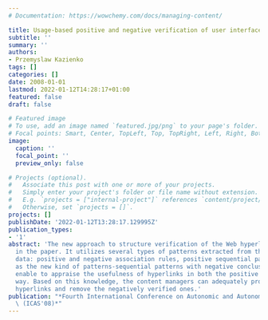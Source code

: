 ```yaml
---
# Documentation: https://wowchemy.com/docs/managing-content/

title: Usage-based positive and negative verification of user interface structure
subtitle: ''
summary: ''
authors:
- Przemyslaw Kazienko
tags: []
categories: []
date: 2008-01-01
lastmod: 2022-01-12T14:28:17+01:00
featured: false
draft: false

# Featured image
# To use, add an image named `featured.jpg/png` to your page's folder.
# Focal points: Smart, Center, TopLeft, Top, TopRight, Left, Right, BottomLeft, Bottom, BottomRight.
image:
  caption: ''
  focal_point: ''
  preview_only: false

# Projects (optional).
#   Associate this post with one or more of your projects.
#   Simply enter your project's folder or file name without extension.
#   E.g. `projects = ["internal-project"]` references `content/project/deep-learning/index.md`.
#   Otherwise, set `projects = []`.
projects: []
publishDate: '2022-01-12T13:28:17.129995Z'
publication_types:
- '1'
abstract: 'The new approach to structure verification of the Web hyperlinks is presented
  in the paper. It utilizes several types of patterns extracted from the Web usage
  data: positive and negative association rules, positive sequential patterns as well
  as the new kind of patterns-sequential patterns with negative conclusions. All they
  enable to appraise the usefulness of hyperlinks in both the positive and negative
  way. Based on this knowledge, the content managers can adequately promote the trustworthy
  hyperlinks and remove the negatively verified ones.'
publication: "*Fourth International Conference on Autonomic and Autonomous Systems\
  \ (ICAS'08)*"
---
```

